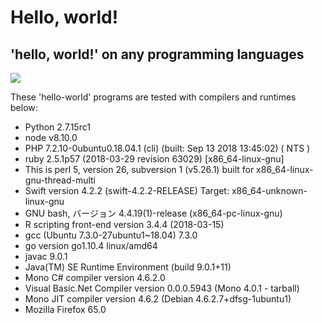 # Hello, world!

## 'hello, world!' on any programming languages

[![](https://img.youtube.com/vi/9V_x9Q3oim8/0.jpg)](https://www.youtube.com/watch?v=9V_x9Q3oim8)


These 'hello-world' programs are tested with compilers and runtimes below:

- Python 2.7.15rc1
- node v8.10.0
- PHP 7.2.10-0ubuntu0.18.04.1 (cli) (built: Sep 13 2018 13:45:02) ( NTS )
- ruby 2.5.1p57 (2018-03-29 revision 63029) [x86_64-linux-gnu]
- This is perl 5, version 26, subversion 1 (v5.26.1) built for x86_64-linux-gnu-thread-multi
- Swift version 4.2.2 (swift-4.2.2-RELEASE) Target: x86_64-unknown-linux-gnu
- GNU bash, バージョン 4.4.19(1)-release (x86_64-pc-linux-gnu)
- R scripting front-end version 3.4.4 (2018-03-15)
- gcc (Ubuntu 7.3.0-27ubuntu1~18.04) 7.3.0
- go version go1.10.4 linux/amd64
- javac 9.0.1
- Java(TM) SE Runtime Environment (build 9.0.1+11)
- Mono C# compiler version 4.6.2.0
- Visual Basic.Net Compiler version 0.0.0.5943 (Mono 4.0.1 - tarball)
- Mono JIT compiler version 4.6.2 (Debian 4.6.2.7+dfsg-1ubuntu1)
- Mozilla Firefox 65.0
